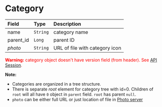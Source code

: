 # Category #

| **Field** | **Type** | **Description** |
|:----------|:---------|:----------------|
| name | `String` | category name |
| parent\_id | `Long` | parent ID |
| _photo_ | `String` | URL of file with category icon |

<font color='red'>
<b>Warning:</b> category object doesn't have version field (from header). See <a href='Datatypes#API_Session.md'>API Session</a>.<br>
</font>

**Note:**
  * Categories are organized in a tree structure.
  * There is separate _root_ element for category tree with id=0. Children of `root` will all have `0` object in `parent` field. `root` has parent `null`.
  * `photo` can be either full URL or just location of file in [Photo server](Datatypes#API_Session.md)